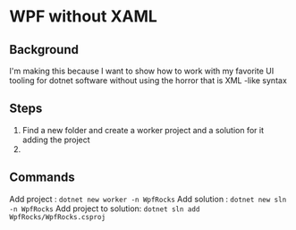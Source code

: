 # WPF without XAML

## Background
I'm making this because I want to show how to work with my favorite UI tooling for dotnet software without using the horror that is XML -like syntax


## Steps

1. Find a new folder and create a worker project and a solution for it adding the project
2. 

## Commands
Add project : `dotnet new worker -n WpfRocks`
Add solution : `dotnet new sln -n WpfRocks`
Add project to solution: `dotnet sln add WpfRocks/WpfRocks.csproj`

